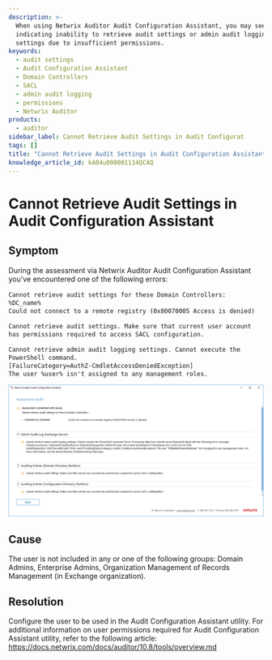 ```yaml
---
description: >-
  When using Netwrix Auditor Audit Configuration Assistant, you may see errors
  indicating inability to retrieve audit settings or admin audit logging
  settings due to insufficient permissions.
keywords:
  - audit settings
  - Audit Configuration Assistant
  - Domain Controllers
  - SACL
  - admin audit logging
  - permissions
  - Netwrix Auditor
products:
  - auditor
sidebar_label: Cannot Retrieve Audit Settings in Audit Configurat
tags: []
title: "Cannot Retrieve Audit Settings in Audit Configuration Assistant"
knowledge_article_id: kA04u000001114QCAQ
---
```


# Cannot Retrieve Audit Settings in Audit Configuration Assistant

## Symptom

During the assessment via Netwrix Auditor Audit Configuration Assistant you've encountered one of the following errors:

```text
Cannot retrieve audit settings for these Domain Controllers:
%DC_name% 
Could not connect to a remote registry (0x80070005 Access is denied)
```

```text
Cannot retrieve audit settings. Make sure that current user account has permissions required to access SACL configuration.
```

```text
Cannot retrieve admin audit logging settings. Cannot execute the PowerShell command.
[FailureCategory=AuthZ-CmdletAccessDeniedException]
The user %user% isn't assigned to any management roles.
```

![Audit Configuration Assistant error screenshot](images/ka04u00000117HQ_0EM4u000008M035.png)

## Cause

The user is not included in any or one of the following groups: Domain Admins, Enterprise Admins, Organization Management of Records Management (in Exchange organization).

## Resolution

Configure the user to be used in the Audit Configuration Assistant utility. For additional information on user permissions required for Audit Configuration Assistant utility, refer to the following article: https://docs.netwrix.com/docs/auditor/10.8/tools/overview.md

